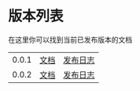 # 版本列表


在这里你可以找到当前已发布版本的文档


<table>
  <tr>
    <td>0.0.1</td>
    <td><a href="xxx">文档</a></td>
    <td> <a href="https://github.com/ajiho/think-weather/releases/tag/v0.0.1">发布日志</a></td>
  </tr>
    <tr>
    <td>0.0.2</td>
    <td><a href="xxx">文档</a></td>
    <td> <a href="https://github.com/ajiho/think-weather/releases/tag/v0.0.2">发布日志</a></td>
  </tr>
</table>




